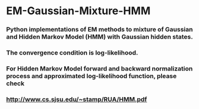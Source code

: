 # EM-Gaussian-Mixture-HMM

### Python implementations of EM methods to mixture of Gaussian and Hidden Markov Model (HMM) with Gaussian hidden states.
### The convergence condition is log-likelihood.
### For Hidden Markov Model forward and backward normalization process and approximated log-likelihood function, please check 
### http://www.cs.sjsu.edu/~stamp/RUA/HMM.pdf
